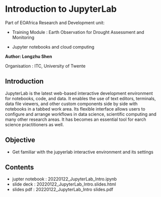 # Introduction to JupyterLab

Part of EOAfrica Research and Development unit:

* Training Module : Earth Observation for Drought Assessment and Monitoring

- Jupyter notebooks and cloud computing

**Author: Longzhu Shen**

Organisation : ITC, University of Twente

## Introduction
JupyterLab is the latest web-based interactive development environment for notebooks, code, and data.
It enables the use of text editors, terminals, data file viewers, and other custom components side by side with notebooks in a tabbed work area.
Its flexible interface allows users to configure and arrange workflows in data science, scientific computing and many other research areas.
It has becomes an essential tool for earch science practitioners as well. 

## Objective

- Get familiar with the jupyerlab interactive environment and its settings 

## Contents

- jupter notebook : 20220122_JupyterLab_Intro.ipynb
- slide deck : 20220122_JupyterLab_Intro.slides.html
- slides pdf : 20220122_JupyterLab_Intro slides.pdf


